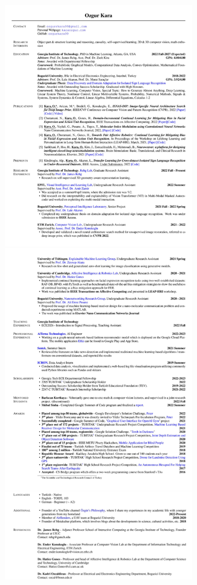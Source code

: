 ![](https://github.com/ozgurkara99/ozgurkara99/blob/main/resume/resume-1.jpg?raw=true)
![](https://github.com/ozgurkara99/ozgurkara99/blob/main/resume/resume-2.jpg?raw=true)
![](https://github.com/ozgurkara99/ozgurkara99/blob/main/resume/resume-3.jpg?raw=true)

<!--
**ozgurkara99/ozgurkara99** is a ✨ _special_ ✨ repository because its `README.md` (this file) appears on your GitHub profile.

Here are some ideas to get you started:

- 🔭 I’m currently working on ...
- 🌱 I’m currently learning ...
- 👯 I’m looking to collaborate on ...
- 🤔 I’m looking for help with ...
- 💬 Ask me about ...
- 📫 How to reach me: ...
- 😄 Pronouns: ...
- ⚡ Fun fact: ...
-->
